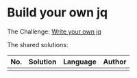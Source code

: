 # Build your own jq
The Challenge: [Write your own jq](https://codingchallenges.fyi/challenges/challenge-jq)

The shared solutions:

| No. | Solution | Language | Author |
|-----|----------|----------|--------|
|  | []() |  | []() |